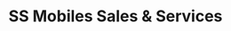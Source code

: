 ---
title: "SS Mobiles Sales & Services"
url: /vizianagaram/ss-mobiles-sales-and-services/
shop: hifi
---